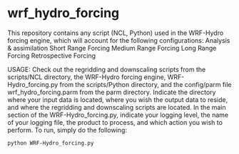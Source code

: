 # wrf_hydro_forcing
This repository contains any script (NCL, Python) used in the WRF-Hydro forcing engine, which will account for the following configurations:
    Analysis & assimilation
    Short Range Forcing 
    Medium Range Forcing
    Long Range Forcing
    Retrospective Forcing
    
USAGE:
Check out the regridding and downscaling scripts from the scripts/NCL directory, the WRF-Hydro forcing engine, WRF-Hydro_forcing.py from the scripts/Python directory, and the config/parm file wrf_hydro_forcing.parm from the parm directory.  Indicate the directory where your input data is located, where you wish the output data to reside, and where the regridding and downscaling scripts are located.  In the main section of the WRF-Hydro_forcing.py, indicate your logging level, the name of your logging file, the product to process, and which action you wish to perform.  To run, simply do the following:

    python WRF-Hydro_forcing.py
    

    
    
